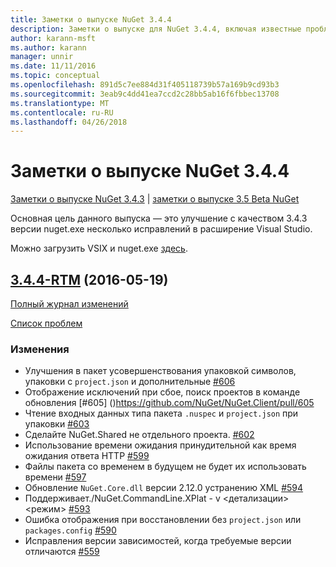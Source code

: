 ```yaml
---
title: Заметки о выпуске NuGet 3.4.4
description: Заметки о выпуске для NuGet 3.4.4, включая известные проблемы, исправленные ошибки, добавленные функции и DCR.
author: karann-msft
ms.author: karann
manager: unnir
ms.date: 11/11/2016
ms.topic: conceptual
ms.openlocfilehash: 891d5c7ee884d31f405118739b57a169b9cd93b3
ms.sourcegitcommit: 3eab9c4dd41ea7ccd2c28bb5ab16f6fbbec13708
ms.translationtype: MT
ms.contentlocale: ru-RU
ms.lasthandoff: 04/26/2018
---
```

# <a name="nuget-344-release-notes"></a>Заметки о выпуске NuGet 3.4.4

[Заметки о выпуске NuGet 3.4.3](../release-notes/nuget-3.4.3.md) | [заметки о выпуске 3.5 Beta NuGet](../release-notes/nuget-3.5-Beta.md)

Основная цель данного выпуска — это улучшение с качеством 3.4.3 версии nuget.exe несколько исправлений в расширение Visual Studio.

Можно загрузить VSIX и nuget.exe [здесь](https://dist.nuget.org/index.html).

## <a name="344-rtmhttpsgithubcomnugetnugetclienttree344-rtm-2016-05-19"></a>[3.4.4-RTM](https://github.com/NuGet/NuGet.Client/tree/3.4.4-rtm) (2016-05-19)

[Полный журнал изменений](https://github.com/NuGet/NuGet.Client/compare/3.5.0-beta-final...3.4.4-rtm)

[Список проблем](https://github.com/NuGet/Home/issues?q=is%3Aissue+milestone%3A3.4.4+is%3Aclosed)

### <a name="changes"></a>Изменения

- Улучшения в пакет усовершенствования упаковкой символов, упаковки с `project.json` и дополнительные [ \#606](https://github.com/NuGet/NuGet.Client/pull/606)
- Отображение исключений при сбое, поиск проектов в команде обновления [\#605] ()https://github.com/NuGet/NuGet.Client/pull/605
- Чтение входных данных типа пакета `.nuspec` и `project.json` при упаковки [ \#603](https://github.com/NuGet/NuGet.Client/pull/603)
- Сделайте NuGet.Shared не отдельного проекта. [\#602](https://github.com/NuGet/NuGet.Client/pull/602)
- Использование времени ожидания принудительной как время ожидания ответа HTTP [ \#599](https://github.com/NuGet/NuGet.Client/pull/599)
- Файлы пакета со временем в будущем не будет их использовать времени [ \#597](https://github.com/NuGet/NuGet.Client/pull/597)
- Обновление `NuGet.Core.dll` версии 2.12.0 устранению XML [ \#594](https://github.com/NuGet/NuGet.Client/pull/594)
- Поддерживает./NuGet.CommandLine.XPlat - v \<детализации\> \<режим\> [ \#593](https://github.com/NuGet/NuGet.Client/pull/593)
- Ошибка отображения при восстановлении без `project.json` или `packages.config` [ \#590](https://github.com/NuGet/NuGet.Client/pull/590)
- Исправления версии зависимостей, когда требуемые версии отличаются [ \#559](https://github.com/NuGet/NuGet.Client/pull/559)